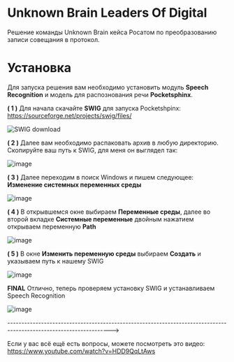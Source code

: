 # Unknown Brain Leaders Of Digital

Решение команды Unknown Brain кейса Росатом по преобразованию записи совещания в протокол.


# Установка

Для запуска решения вам необходимо установить модуль **Speech Recognition** и модель для распознования речи **Pocketsphinx**.

**( 1 )** Для начала скачайте **SWIG** для запуска Pocketshpinx: https://sourceforge.net/projects/swig/files/

![SWIG download](https://user-images.githubusercontent.com/60191045/130214177-2d974851-04f4-45a9-8367-2c62b8c299aa.png)

**( 2 )** Далее вам необходимо распаковать архив в любую директорию. Скопируйте ваш путь к SWIG, для меня он выглядел так:

![image](https://user-images.githubusercontent.com/60191045/130214477-0494da9f-d481-4dc2-b509-3b40aa720850.png)

**( 3 )** Далее переходим в поиск Windows и пишем следующее: **Изменение системных переменных среды**

![image](https://user-images.githubusercontent.com/60191045/130216025-affaddac-d6c1-4e81-a5a1-1e5fbf6e4567.png)

**( 4 )** В открывшемся окне выбираем **Переменные среды**, далее во второй вкладке **Системные переменные** двойным нажатием открываем переменную **Path**

![image](https://user-images.githubusercontent.com/60191045/130216472-6bd392d4-acd8-4cfb-b266-0e6404cc6a21.png)

**( 5 )** В окне **Изменить переменную среды** выбираем **Создать** и указываем путь к нашему SWIG

![image](https://user-images.githubusercontent.com/60191045/130216707-825d3202-d66e-41d3-a58f-44ca2767df22.png)

**FINAL** Отлично, теперь проверяем установку SWIG и устанавливаем Speech Recognition

![image](https://user-images.githubusercontent.com/60191045/130216881-40cef4f7-5fcd-46a9-80da-109f83aa4e1e.png)


------------------------------------------------------------------------------------------------------------------->


Если у вас всё ещё есть вопросы, можете посмотреть это видео: https://www.youtube.com/watch?v=HDD9QqLtAws

